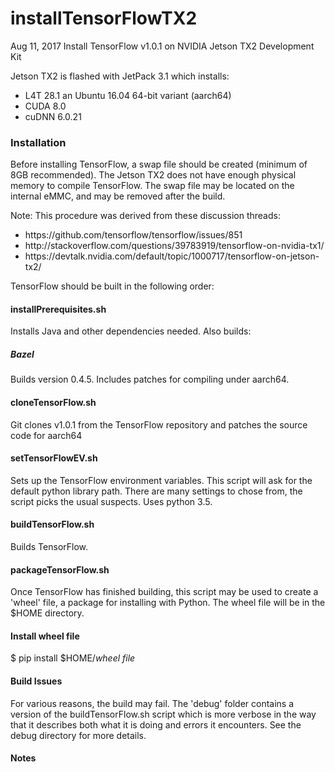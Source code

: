 # installTensorFlowTX2
Aug 11, 2017
Install TensorFlow v1.0.1 on NVIDIA Jetson TX2 Development Kit

Jetson TX2 is flashed with JetPack 3.1 which installs:
* L4T 28.1 an Ubuntu 16.04 64-bit variant (aarch64)
* CUDA 8.0
* cuDNN 6.0.21

### Installation
Before installing TensorFlow, a swap file should be created (minimum of 8GB recommended). The Jetson TX2 does not have enough physical memory to compile TensorFlow. The swap file may be located on the internal eMMC, and may be removed after the build.

Note: This procedure was derived from these discussion threads: 

<ul>
<li>https://github.com/tensorflow/tensorflow/issues/851</li>
<li>http://stackoverflow.com/questions/39783919/tensorflow-on-nvidia-tx1/</li>
<li>https://devtalk.nvidia.com/default/topic/1000717/tensorflow-on-jetson-tx2/</li>
</ul>

TensorFlow should be built in the following order:

#### installPrerequisites.sh
Installs Java and other dependencies needed. Also builds:

##### Bazel
Builds version 0.4.5. Includes patches for compiling under aarch64. 

#### cloneTensorFlow.sh
Git clones v1.0.1 from the TensorFlow repository and patches the source code for aarch64

#### setTensorFlowEV.sh
Sets up the TensorFlow environment variables. This script will ask for the default python library path. There are many settings to chose from, the script picks the usual suspects. Uses python 3.5.

#### buildTensorFlow.sh
Builds TensorFlow.

#### packageTensorFlow.sh
Once TensorFlow has finished building, this script may be used to create a 'wheel' file, a package for installing with Python. The wheel file will be in the $HOME directory.

#### Install wheel file
$ pip install $HOME/<em>wheel file</em>


#### Build Issues

For various reasons, the build may fail. The 'debug' folder contains a version of the buildTensorFlow.sh script which is more verbose in the way that it describes both what it is doing and errors it encounters. See the debug directory for more details.

#### Notes


